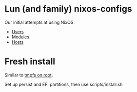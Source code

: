 # Lun (and family) nixos-configs

Our initial attempts at using NixOS.

- [Users](users/)
- [Modules](modules/)
- [Hosts](hosts/)

# Fresh install

Similar to [tmpfs on root](https://elis.nu/blog/2020/05/nixos-tmpfs-as-root/).

Set up persist and EFI partitions, then use scripts/install.sh
